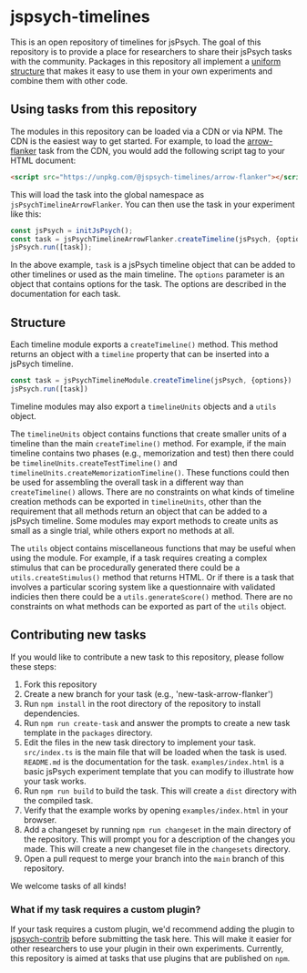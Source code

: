 # jspsych-timelines

This is an open repository of timelines for jsPsych. The goal of this repository is to provide a place for researchers to share their jsPsych tasks with the community. Packages in this repository all implement a [uniform structure](#structure) that makes it easy to use them in your own experiments and combine them with other code.

## Using tasks from this repository

The modules in this repository can be loaded via a CDN or via NPM. The CDN is the easiest way to get started. For example, to load the [arrow-flanker]() task from the CDN, you would add the following script tag to your HTML document:

```html
<script src="https://unpkg.com/@jspsych-timelines/arrow-flanker"></script>
```

This will load the task into the global namespace as `jsPsychTimelineArrowFlanker`. You can then use the task in your experiment like this:

```js
const jsPsych = initJsPsych();
const task = jsPsychTimelineArrowFlanker.createTimeline(jsPsych, {options});
jsPsych.run([task]);
```

In the above example, `task` is a jsPsych timeline object that can be added to other timelines or used as the main timeline. The `options` parameter is an object that contains options for the task. The options are described in the documentation for each task.

## Structure

Each timeline module exports a `createTimeline()` method. This method returns an object with a `timeline` property that can be inserted into a jsPsych timeline.

```js
const task = jsPsychTimelineModule.createTimeline(jsPsych, {options})
jsPsych.run([task])
```

Timeline modules may also export a `timelineUnits` objects and a `utils` object. 

The `timelineUnits` object contains functions that create smaller units of a timeline than the main `createTimeline()` method. For example, if the main timeline contains two phases (e.g., memorization and test) then there could be `timelineUnits.createTestTimeline()` and `timelineUnits.createMemorizationTimeline()`. These functions could then be used for assembling the overall task in a different way than `createTimeline()` allows. There are no constraints on what kinds of timeline creation methods can be exported in `timelineUnits`, other than the requirement that all methods return an object that can be added to a jsPsych timeline. Some modules may export methods to create units as small as a single trial, while others export no methods at all.

The `utils` object contains miscellaneous functions that may be useful when using the module. For example, if a task requires creating a complex stimulus that can be procedurally generated there could be a `utils.createStimulus()` method that returns HTML. Or if there is a task that involves a particular scoring system like a questionnaire with validated indicies then there could be a `utils.generateScore()` method. There are no constraints on what methods can be exported as part of the `utils` object.

## Contributing new tasks

If you would like to contribute a new task to this repository, please follow these steps:

1. Fork this repository
2. Create a new branch for your task (e.g., 'new-task-arrow-flanker')
3. Run `npm install` in the root directory of the repository to install dependencies.
4. Run `npm run create-task` and answer the prompts to create a new task template in the `packages` directory.
5. Edit the files in the new task directory to implement your task. `src/index.ts` is the main file that will be loaded when the task is used. `README.md` is the documentation for the task. `examples/index.html` is a basic jsPsych experiment template that you can modify to illustrate how your task works.
6. Run `npm run build` to build the task. This will create a `dist` directory with the compiled task.
7. Verify that the example works by opening `examples/index.html` in your browser.
8. Add a changeset by running `npm run changeset` in the main directory of the repository. This will prompt you for a description of the changes you made. This will create a new changeset file in the `changesets` directory.
8. Open a pull request to merge your branch into the `main` branch of this repository.

We welcome tasks of all kinds! 

### What if my task requires a custom plugin?

If your task requires a custom plugin, we'd recommend adding the plugin to [jspsych-contrib](https://github.com/jspsych/jspsych-contrib) before submitting the task here. This will make it easier for other researchers to use your plugin in their own experiments. Currently, this repository is aimed at tasks that use plugins that are published on `npm`. 